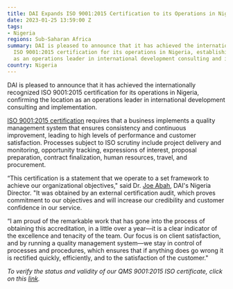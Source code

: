 ```yaml
---
title: DAI Expands ISO 9001:2015 Certification to its Operations in Nigeria
date: 2023-01-25 13:59:00 Z
tags:
- Nigeria
regions: Sub-Saharan Africa
summary: DAI is pleased to announce that it has achieved the internationally recognized
  ISO 9001:2015 certification for its operations in Nigeria, establishing the location
  as an operations leader in international development consulting and implementation.
country: Nigeria
---
```


DAI is pleased to announce that it has achieved the internationally recognized ISO 9001:2015 certification for its operations in Nigeria, confirming the location as an operations leader in international development consulting and implementation.

[ISO 9001:2015 certification](https://www.iso.org/standard/62085.html) requires that a business implements a quality management system that ensures consistency and continuous improvement, leading to high levels of performance and customer satisfaction. Processes subject to ISO scrutiny include project delivery and monitoring, opportunity tracking, expressions of interest, proposal preparation, contract finalization, human resources, travel, and procurement.

“This certification is a statement that we operate to a set framework to achieve our organizational objectives," said Dr. [Joe Abah](https://www.dai.com/who-we-are/our-team/joe-abah), DAI's Nigeria Director. "It was obtained by an external certification audit, which proves commitment to our objectives and will increase our credibility and customer confidence in our service.

“I am proud of the remarkable work that has gone into the process of obtaining this accreditation, in a little over a year—it is a clear indicator of the excellence and tenacity of the team. Our focus is on client satisfaction, and by running a quality management system—we stay in control of processes and procedures, which ensures that if anything does go wrong it is rectified quickly, efficiently, and to the satisfaction of the customer."

*To verify the status and validity of our QMS 9001:2015 ISO certificate, click on this [link](https://www.iafcertsearch.org/certified-entity/c7180671-fcf4-5b25-8792-f7e7251292fd).*